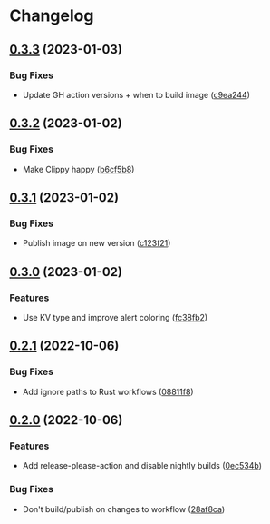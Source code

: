 # Changelog

## [0.3.3](https://github.com/pabrahamsson/alertmanager-webhook/compare/v0.3.2...v0.3.3) (2023-01-03)


### Bug Fixes

* Update GH action versions + when to build image ([c9ea244](https://github.com/pabrahamsson/alertmanager-webhook/commit/c9ea2447b0c5d55f270e731b971045d40ba31e0f))

## [0.3.2](https://github.com/pabrahamsson/alertmanager-webhook/compare/v0.3.1...v0.3.2) (2023-01-02)


### Bug Fixes

* Make Clippy happy ([b6cf5b8](https://github.com/pabrahamsson/alertmanager-webhook/commit/b6cf5b832c1f2205eb58b694de1e79c1eccbe1e6))

## [0.3.1](https://github.com/pabrahamsson/alertmanager-webhook/compare/v0.3.0...v0.3.1) (2023-01-02)


### Bug Fixes

* Publish image on new version ([c123f21](https://github.com/pabrahamsson/alertmanager-webhook/commit/c123f21fc82b28867e6cc14c4746c8b7054467f6))

## [0.3.0](https://github.com/pabrahamsson/alertmanager-webhook/compare/v0.2.1...v0.3.0) (2023-01-02)


### Features

* Use KV type and improve alert coloring ([fc38fb2](https://github.com/pabrahamsson/alertmanager-webhook/commit/fc38fb260a1b2511dcb2bb7d2dc8cd8208e009fb))

## [0.2.1](https://github.com/pabrahamsson/alertmanager-webhook/compare/v0.2.0...v0.2.1) (2022-10-06)


### Bug Fixes

* Add ignore paths to Rust workflows ([08811f8](https://github.com/pabrahamsson/alertmanager-webhook/commit/08811f80caf8c3f5775bc36ece20f587a02774d3))

## [0.2.0](https://github.com/pabrahamsson/alertmanager-webhook/compare/v0.1.2...v0.2.0) (2022-10-06)


### Features

* Add release-please-action and disable nightly builds ([0ec534b](https://github.com/pabrahamsson/alertmanager-webhook/commit/0ec534bef3ecc4f54fe914f55748533831cc9740))


### Bug Fixes

* Don't build/publish on changes to workflow ([28af8ca](https://github.com/pabrahamsson/alertmanager-webhook/commit/28af8caf89b12fb4580e76d0eb6a3e7f85e36cd8))
